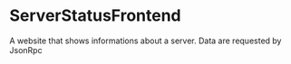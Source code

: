 # ServerStatusFrontend
A website that shows informations about a server. Data are requested by JsonRpc
